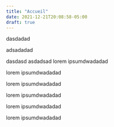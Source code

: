 ```yaml
---
title: "Accueil"
date: 2021-12-21T20:08:58-05:00
draft: true
---
```


dasdadad

adsadadad

dasdasd
asdadsad
lorem ipsumdwadadad

lorem ipsumdwadadad

lorem ipsumdwadadad

lorem ipsumdwadadad

lorem ipsumdwadadad

lorem ipsumdwadadad